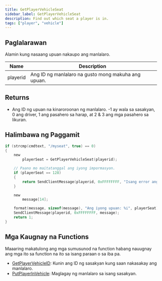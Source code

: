 ```yaml
---
title: GetPlayerVehicleSeat
sidebar_label: GetPlayerVehicleSeat
description: Find out which seat a player is in.
tags: ["player", "vehicle"]
---
```


## Paglalarawan

Alamin kung nasaang upuan nakaupo ang manlalaro.

| Name     | Description                                         |
| -------- | --------------------------------------------------- |
| playerid | Ang ID ng manlalaro na gusto mong makuha ang upuan. |

## Returns

- Ang ID ng upuan na kinaroroonan ng manlalaro. -1 ay wala sa sasakyan, 0 ang driver, 1 ang pasahero sa harap, at 2 & 3 ang mga pasahero sa likuran.

## Halimbawa ng Paggamit

```c
if (strcmp(cmdtext, "/myseat", true) == 0)
{
    new
        playerSeat = GetPlayerVehicleSeat(playerid);

    // Paano mo maitatanggal ang iyong impormasyon.
    if (playerSeat == 128)
    {
        return SendClientMessage(playerid, 0xFFFFFFFF, "Isang error ang pumigil sa amin na ireturn ang ID ng upuan.");
    }

    new
        message[14];

    format(message, sizeof(message), "Ang iyong upuan: %i", playerSeat);
    SendClientMessage(playerid, 0xFFFFFFFF, message);
    return 1;
}
```

## Mga Kaugnay na Functions

Maaaring makatulong ang mga sumusunod na function habang nauugnay ang mga ito sa function na ito sa isang paraan o sa iba pa.

- [GetPlayerVehicleID](GetPlayerVehicleID): Kunin ang ID ng sasakyan kung saan nakasakay ang manlalaro.
- [PutPlayerInVehicle](PutPlayerInVehicle): Maglagay ng manlalaro sa isang sasakyan.
